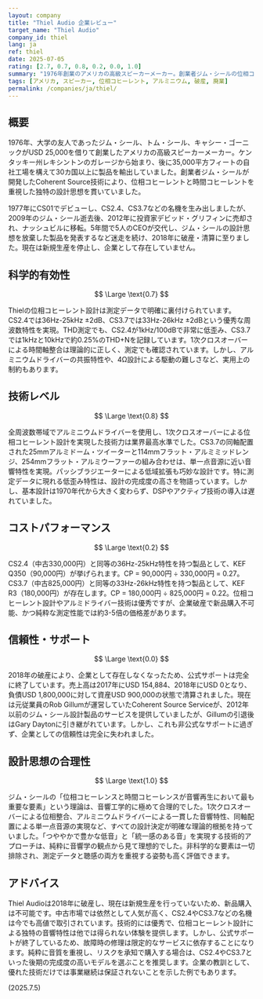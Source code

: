 ```yaml
---
layout: company
title: "Thiel Audio 企業レビュー"
target_name: "Thiel Audio"
company_id: thiel
lang: ja
ref: thiel
date: 2025-07-05
rating: [2.7, 0.7, 0.8, 0.2, 0.0, 1.0]
summary: "1976年創業のアメリカの高級スピーカーメーカー。創業者ジム・シールの位相コヒーレント設計思想により、1次クロスオーバーとアルミニウムドライバーを特徴とする独特なスピーカーを開発。CS2.4やCS3.7などの名機を生み出したが、2009年の創業者逝去後は迷走し、2018年に破産。現在は新規生産を停止している。技術的には優秀で設計思想も合理的だったが、企業としての継続性に致命的な問題を抱えていた。"
tags: [アメリカ, スピーカー, 位相コヒーレント, アルミニウム, 破産, 廃業]
permalink: /companies/ja/thiel/
---
```


## 概要

1976年、大学の友人であったジム・シール、トム・シール、キャシー・ゴーニックがUSD 25,000を借りて創業したアメリカの高級スピーカーメーカー。ケンタッキー州レキシントンのガレージから始まり、後に35,000平方フィートの自社工場を構えて30カ国以上に製品を輸出していました。創業者ジム・シールが開発したCoherent Source技術により、位相コヒーレントと時間コヒーレントを重視した独特の設計思想を貫いていました。

1977年にCS01でデビューし、CS2.4、CS3.7などの名機を生み出しましたが、2009年のジム・シール逝去後、2012年に投資家デビッド・グリフィンに売却され、ナッシュビルに移転。5年間で5人のCEOが交代し、ジム・シールの設計思想を放棄した製品を発表するなど迷走を続け、2018年に破産・清算に至りました。現在は新規生産を停止し、企業として存在していません。

## 科学的有効性

$$ \Large \text{0.7} $$

Thielの位相コヒーレント設計は測定データで明確に裏付けられています。CS2.4では36Hz-25kHz ±2dB、CS3.7では33Hz-26kHz ±2dBという優秀な周波数特性を実現。THD測定でも、CS2.4が1kHz/100dBで非常に低歪み、CS3.7では1kHzと10kHzで約0.25%のTHD+Nを記録しています。1次クロスオーバーによる時間軸整合は理論的に正しく、測定でも確認されています。しかし、アルミニウムドライバーの共振特性や、4Ω設計による駆動の難しさなど、実用上の制約もあります。

## 技術レベル

$$ \Large \text{0.8} $$

全周波数帯域でアルミニウムドライバーを使用し、1次クロスオーバーによる位相コヒーレント設計を実現した技術力は業界最高水準でした。CS3.7の同軸配置された25mmアルミドーム・ツイーターと114mmフラット・アルミミッドレンジ、254mmフラット・アルミウーファーの組み合わせは、単一点音源に近い音響特性を実現。パッシブラジエーターによる低域拡張も巧妙な設計です。特に測定データに現れる低歪み特性は、設計の完成度の高さを物語っています。しかし、基本設計は1970年代から大きく変わらず、DSPやアクティブ技術の導入は遅れていました。

## コストパフォーマンス

$$ \Large \text{0.2} $$

CS2.4（中古330,000円）と同等の36Hz-25kHz特性を持つ製品として、KEF Q350（90,000円）が挙げられます。CP = 90,000円 ÷ 330,000円 = 0.27。CS3.7（中古825,000円）と同等の33Hz-26kHz特性を持つ製品として、KEF R3（180,000円）が存在します。CP = 180,000円 ÷ 825,000円 = 0.22。位相コヒーレント設計やアルミドライバー技術は優秀ですが、企業破産で新品購入不可能、かつ純粋な測定性能では約3-5倍の価格差があります。

## 信頼性・サポート

$$ \Large \text{0.0} $$

2018年の破産により、企業として存在しなくなったため、公式サポートは完全に終了しています。売上高は2017年にUSD 154,884、2018年にUSD 0となり、負債USD 1,800,000に対して資産USD 900,000の状態で清算されました。現在は元従業員のRob Gillumが運営していたCoherent Source Serviceが、2012年以前のジム・シール設計製品のサービスを提供していましたが、Gillumの引退後はGary Daytonに引き継がれています。しかし、これも非公式なサポートに過ぎず、企業としての信頼性は完全に失われました。

## 設計思想の合理性

$$ \Large \text{1.0} $$

ジム・シールの「位相コヒーレンスと時間コヒーレンスが音響再生において最も重要な要素」という理論は、音響工学的に極めて合理的でした。1次クロスオーバーによる位相整合、アルミニウムドライバーによる一貫した音響特性、同軸配置による単一点音源の実現など、すべての設計決定が明確な理論的根拠を持っていました。「つややかで豊かな低音」と「統一感のある音」を実現する技術的アプローチは、純粋に音響学の観点から見て理想的でした。非科学的な要素は一切排除され、測定データと聴感の両方を重視する姿勢も高く評価できます。

## アドバイス

Thiel Audioは2018年に破産し、現在は新規生産を行っていないため、新品購入は不可能です。中古市場では依然として人気が高く、CS2.4やCS3.7などの名機は今でも高値で取引されています。技術的には優秀で、位相コヒーレント設計による独特の音響特性は他では得られない体験を提供します。しかし、公式サポートが終了しているため、故障時の修理は限定的なサービスに依存することになります。純粋に音質を重視し、リスクを承知で購入する場合は、CS2.4やCS3.7といった後期の完成度の高いモデルを選ぶことを推奨します。企業の教訓として、優れた技術だけでは事業継続は保証されないことを示した例でもあります。

(2025.7.5)
